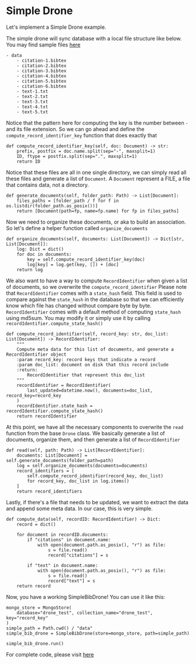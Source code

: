 # Simple Drone
Let's implement a Simple Drone example.

The simple drone will sync database with a local file structure like below. You may find sample files [here](https://github.com/materialsproject/maggma/tree/master/tests/test_files)
```
- data
    - citation-1.bibtex
    - citation-2.bibtex
    - citation-3.bibtex
    - citation-4.bibtex
    - citation-5.bibtex
    - citation-6.bibtex
    - text-1.txt
    - text-2.txt
    - text-3.txt
    - text-4.txt
    - text-5.txt
```

Notice that the pattern here for computing the key is the number between `-` and its file extension. So we can go ahead and define the `compute_record_identifier_key` function that does exactly that

    def compute_record_identifier_key(self, doc: Document) -> str:
        prefix, postfix = doc.name.split(sep="-", maxsplit=1)
        ID, ftype = postfix.split(sep=".", maxsplit=1)
        return ID

Notice that these files are all in one single directory, we can simply read all these files and generate a list of `Document`.
A `Document` represent a FILE, a file that contains data, not a directory.

    def generate_documents(self, folder_path: Path) -> List[Document]:
        files_paths = [folder_path / f for f in os.listdir(folder_path.as_posix())]
        return [Document(path=fp, name=fp.name) for fp in files_paths]

Now we need to organize these documents, or aka to build an association. So let's define a helper function called `organize_documents`

    def organize_documents(self, documents: List[Document]) -> Dict[str, List[Document]]:
        log: Dict = dict()
        for doc in documents:
            key = self.compute_record_identifier_key(doc)
            log[key] = log.get(key, []) + [doc]
        return log

We also want to have a way to compute `RecordIdentifier` when given a list of documents, so we overwrite the `compute_record_identifier`
Please note that `RecordIdentifier` comes with a `state_hash` field. This field is used to compare against the `state_hash` in the database
so that we can efficiently know which file has changed without compare byte by byte. `RecordIdentifier` comes with a default method of
computing `state_hash` using md5sum. You may modify it or simply use it by calling `recordIdentifier.compute_state_hash()`

    def compute_record_identifier(self, record_key: str, doc_list: List[Document]) -> RecordIdentifier:
        """
        Compute meta data for this list of documents, and generate a RecordIdentifier object
        :param record_key: record keys that indicate a record
        :param doc_list: document on disk that this record include
        :return:
            RecordIdentifier that represent this doc_list
        """
        recordIdentifier = RecordIdentifier(
            last_updated=datetime.now(), documents=doc_list, record_key=record_key
        )
        recordIdentifier.state_hash = recordIdentifier.compute_state_hash()
        return recordIdentifier

At this point, we have all the necessary components to overwrite the `read` function from the base `Drone` class.
We basically generate a list of documents, organize them, and then generate a list of `RecordIdentifier`

    def read(self, path: Path) -> List[RecordIdentifier]:
        documents: List[Document] = self.generate_documents(folder_path=path)
        log = self.organize_documents(documents=documents)
        record_identifiers = [
            self.compute_record_identifier(record_key, doc_list)
            for record_key, doc_list in log.items()
        ]
        return record_identifiers

Lastly, if there's a file that needs to be updated, we want to extract the data and append some meta data. In our case, this is very simple.

    def compute_data(self, recordID: RecordIdentifier) -> Dict:
        record = dict()

        for document in recordID.documents:
            if "citations" in document.name:
                with open(document.path.as_posix(), "r") as file:
                    s = file.read()
                    record["citations"] = s

            if "text" in document.name:
                with open(document.path.as_posix(), "r") as file:
                    s = file.read()
                    record["text"] = s
        return record
Now, you have a working SimpleBibDrone! You can use it like this:

    mongo_store = MongoStore(
        database="drone_test", collection_name="drone_test", key="record_key"
    )
    simple_path = Path.cwd() / "data"
    simple_bib_drone = SimpleBibDrone(store=mongo_store, path=simple_path)

    simple_bib_drone.run()
For complete code, please visit [here](https://github.com/materialsproject/maggma/tree/master/tests/builders)
